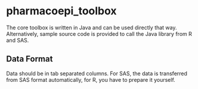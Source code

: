 pharmacoepi_toolbox
===================

The core toolbox is written in Java and can be used directly that way. Alternatively, sample source code is provided to call the Java library from R and SAS.

## Data Format
Data should be in tab separated columns. For SAS, the data is transferred from SAS format automatically, for R, you have to prepare it yourself.
